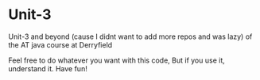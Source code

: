 # Unit-3
Unit-3 and beyond (cause I didnt want to add more repos and was lazy) of the AT java course at Derryfield

Feel free to do whatever you want with this code, But if you use it, understand it.
Have fun!
